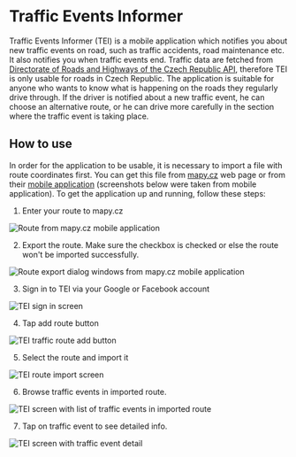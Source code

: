 # Traffic Events Informer

Traffic Events Informer (TEI) is a mobile application which notifies you about new traffic events on road, such as traffic accidents, road maintenance etc. It also notifies you when traffic events end. Traffic data are fetched from [Directorate of Roads and Highways of the Czech Republic API](https://mobilitydata.rsd.cz/), therefore TEI is only usable for roads in Czech Republic. The application is suitable for anyone who wants to know what is happening on the roads they regularly drive through. If the driver is notified about a new traffic event, he can choose an alternative route, or he can drive more carefully in the section where the traffic event is taking place.

## How to use

In order for the application to be usable, it is necessary to import a file with route coordinates first. You can get this file from [mapy.cz](https://mapy.cz/) web page or from their [mobile application](https://play.google.com/store/apps/details?id=cz.seznam.mapy) (screenshots below were taken from mobile application). To get the application up and running, follow these steps:

1. Enter your route to mapy.cz

![Route from mapy.cz mobile application](screenshots//1.jpg)

2. Export the route. Make sure the checkbox is checked or else the route won't be imported successfully.

![Route export dialog windows from mapy.cz mobile application](screenshots//2.jpg)

3. Sign in to TEI via your Google or Facebook account

![TEI sign in screen](screenshots//3.jpg)

4. Tap add route button

![TEI traffic route add button](screenshots//4.jpg)

5. Select the route and import it

![TEI route import screen](screenshots//5.jpg)

6. Browse traffic events in imported route.

![TEI screen with list of traffic events in imported route](screenshots//6.jpg)

7. Tap on traffic event to see detailed info.

![TEI screen with traffic event detail](screenshots//7.jpg)